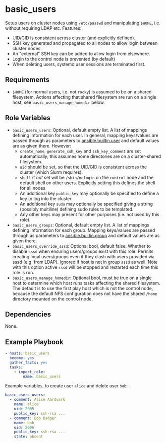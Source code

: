 
basic_users
===========

Setup users on cluster nodes using `/etc/passwd` and manipulating `$HOME`, i.e.
without requiring LDAP etc. Features:
- UID/GID is consistent across cluster (and explicitly defined).
- SSH key generated and propagated to all nodes to allow login between cluster nodes.
- An "external" SSH key can be added to allow login from elsewhere.
- Login to the control node is prevented (by default)
- When deleting users, systemd user sessions are terminated first.

Requirements
------------
- `$HOME` (for normal users, i.e. not `rocky`) is assumed to be on a shared
  filesystem. Actions affecting that shared filesystem are run on a single host,
  see `basic_users_manage_homedir` below.

Role Variables
--------------

- `basic_users_users`: Optional, default empty list. A list of mappings defining information for each user. In general, mapping keys/values are passed through as parameters to [ansible.builtin.user](https://docs.ansible.com/ansible/latest/collections/ansible/builtin/user_module.html) and default values are as given there. However:
  - `create_home`, `generate_ssh_key` and `ssh_key_comment` are set automatically; this assumes home directories are on a cluster-shared filesystem.
  - `uid` should be set, so that the UID/GID is consistent across the cluster (which Slurm requires).
  - `shell` if *not* set will be `/sbin/nologin` on the `control` node and the default shell on other users. Explicitly setting this defines the shell for all nodes.
  - An additional key `public_key` may optionally be specified to define a key to log into the cluster.
  - An additional key `sudo` may optionally be specified giving a string (possibly multiline) defining sudo rules to be templated.
  - Any other keys may present for other purposes (i.e. not used by this role).
- `basic_users_groups`: Optional, default empty list. A list of mappings defining information for each group. Mapping keys/values are passed through as parameters to [ansible.builtin.group](https://docs.ansible.com/ansible/latest/collections/ansible/builtin/group_module.html) and default values are as given there.
- `basic_users_override_sssd`: Optional bool, default false. Whether to disable `sssd` when ensuring users/groups exist with this role. Permits creating local users/groups even if they clash with users provided via sssd (e.g. from LDAP). Ignored if host is not in group `sssd` as well. Note with this option active `sssd` will be stopped and restarted each time this role is run.
- `basic_users_manage_homedir`: Optional bool, must be true on a single host to
  determine which host runs tasks affecting the shared filesystem. The default
  is to use the first play host which is not the control node, because the
  default NFS configuration does not have the shared `/home` directory mounted
  on the control node.

Dependencies
------------

None.

Example Playbook
----------------

```yaml
- hosts: basic_users
  become: yes
  gather_facts: yes
  tasks:
    - import_role:
        name: basic_users
```

Example variables, to create user `alice` and delete user `bob`:

```yaml
basic_users_users:
  - comment: Alice Aardvark
    name: alice
    uid: 2005
    public_key: ssh-rsa ...
  - comment: Bob Badger
    name: bob
    uid: 2006
    public_key: ssh-rsa ...
    state: absent
```
